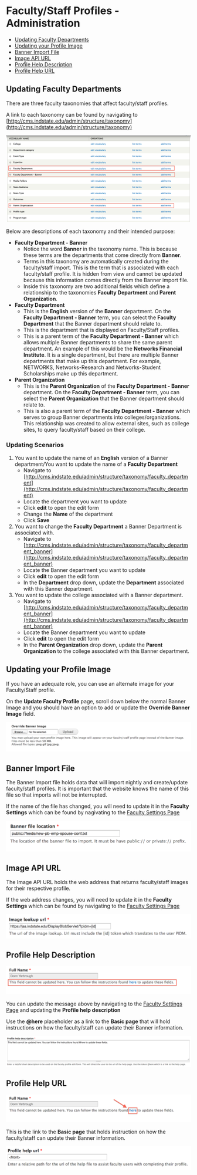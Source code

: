 # Faculty/Staff Profiles - Administration

* [Updating Faculty Departments](#updating-faculty-departments)
* [Updating your Profile Image](#updating-your-profile-image)
* [Banner Import File](#banner-import-file)
* [Image API URL](#image-api-url)
* [Profile Help Description](#profile-help-description)
* [Profile Help URL](#profile-help-url)

## Updating Faculty Departments

There are three faculty taxonomies that affect faculty/staff profiles. 

A link to each taxonomy can be found by navigating to [http://cms.indstate.edu/admin/structure/taxonomy](http://cms.indstate.edu/admin/structure/taxonomy)

![Faculty Taxonomies](../assets/images/TaxonomyVocabList.png "Faculty Taxonomies")

Below are descriptions of each taxonomy and their intended purpose:

* **Faculty Department - Banner**
	* Notice the word **Banner** in the taxonomy name. This is because these terms are the departments that come directly from **Banner**.
	* Terms in this taxonomy are automatically created during the faculty/staff import. This is the term that is associated with each faculty/staff profile. It is hidden from view and cannot be updated because this information comes directly from the Banner import file.
	* Inside this taxonomy are two additional fields which define a relationship to the taxonomies **Faculty Department** and **Parent Organization**.
* **Faculty Department**
	* This is the **English** version of the **Banner** department. On the **Faculty Department - Banner** term, you can select the **Faculty Department** that the Banner department should relate to. 
	* This is the department that is displayed on Faculty/Staff profiles.
	* This is a parent term of the **Faculty Department - Banner** which allows multiple Banner departments to share the same parent department. An example of this would be the **Networks Financial Institute**. It is a single department, but there are multiple Banner departments that make up this department. For example, NETWORKS, Networks-Research and Networks-Student Scholarships make up this department.
* **Parent Organization**
	* This is the **Parent Organization** of the **Faculty Department - Banner** department. On the **Faculty Department - Banner** term, you can select the **Parent Organization** that the Banner department should relate to.  
	* This is also a parent term of the **Faculty Department - Banner** which serves to group Banner departments into colleges/organizations. This relationship was created to allow external sites, such as college sites, to query faculty/staff based on their college.

### Updating Scenarios
1. You want to update the name of an **English** version of a Banner department/You want to update the name of a **Faculty Department**
	* Navigate to [http://cms.indstate.edu/admin/structure/taxonomy/faculty_department](http://cms.indstate.edu/admin/structure/taxonomy/faculty_department)
	* Locate the department you want to update
	* Click **edit** to open the edit form
	* Change the **Name** of the department 
	* Click **Save**
2. You want to change the **Faculty Department** a Banner Department is associated with.
	* Navigate to [http://cms.indstate.edu/admin/structure/taxonomy/faculty_department_banner](http://cms.indstate.edu/admin/structure/taxonomy/faculty_department_banner)
	* Locate the Banner department you want to update
	* Click **edit** to open the edit form
	* In the **Department** drop down, update the **Department** associated with this Banner department.
3. You want to update the college associated with a Banner department.
	* Navigate to [http://cms.indstate.edu/admin/structure/taxonomy/faculty_department_banner](http://cms.indstate.edu/admin/structure/taxonomy/faculty_department_banner)
	* Locate the Banner department you want to update
	* Click **edit** to open the edit form
	* In the **Parent Organization** drop down, update the **Parent Organization** to the college associated with this Banner department.
	
## Updating your Profile Image

If you have an adequate role, you can use an alternate image for your Faculty/Staff profile. 

On the **Update Faculty Profile** page, scroll down below the normal Banner Image and you should have an option to add or update the **Override Banner Image** field.

![OverrideBannerImage](../assets/images/OverrideBannerImage.png "Override Banner Image")

## Banner Import File

The Banner Import file holds data that will import nightly and create/update faculty/staff profiles. It is important that the website knows the name of this file so that imports will not be interrupted.

If the name of the file has changed, you will need to update it in the **Faculty Settings** which can be found by nagivating to the [Faculty Settings Page](http://cms.indstate.edu/admin/config/people/isu_faculty)

![Image](../assets/images/BannerFileLocation.png "Banner File Location")

## Image API URL

The Image API URL holds the web address that returns faculty/staff images for their respective profile. 

If the web address changes, you will need to update it in the **Faculty Settings** which can be found by navigating to the [Faculty Settings Page](http://cms.indstate.edu/admin/config/people/isu_faculty)

![Image](../assets/images/ImageLookupURL.png "Image Lookup URL")

## Profile Help Description

![Image](../assets/images/ProfileHelpDescExample.png "Profile Help Description")

You can update the message above by navigating to the [Faculty Settings Page](http://cms.indstate.edu/admin/config/people/isu_faculty)
and updating the **Profile help description** 

Use the **@here** placeholder as a link to the **Basic page** that will hold instructions on how the faculty/staff can update their Banner information.

![Image](../assets/images/ProfileHelpDesc.png "Profile Help Description")

## Profile Help URL

![Image](../assets/images/ProfileHelpURLExample.png "Profile Help URL")

This is the link to the **Basic page** that holds instruction on how the faculty/staff can update their Banner information.

![Image](../assets/images/ProfileHelpURL.png "Profile Help URL")